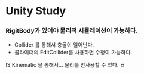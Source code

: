 # Unity Study

### RigitBody가 있어야 물리적 시뮬레이션이 가능하다.

- Collider 를 통해서 충돌이 일어난다.
- 콜라이더의 EditCollider를 사용하면 수정이 가능하다.

IS Kinematic 을 통해서... 물리를 안사용할 수 있다. 
ㅂ